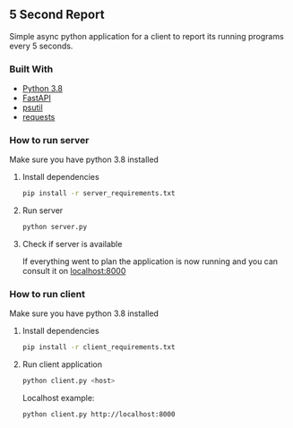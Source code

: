 5 Second Report
---------------

Simple async python application for a client to report its running programs every 5 seconds.

### Built With

* [Python 3.8](https://www.python.org/downloads/release/python-389/)
* [FastAPI](https://fastapi.tiangolo.com/)
* [psutil](https://github.com/giampaolo/psutil)
* [requests](https://docs.python-requests.org/en/master/)

### How to run server

Make sure you have python 3.8 installed

1. Install dependencies
   ```sh
   pip install -r server_requirements.txt
   ```

2. Run server
   ```sh
   python server.py
   ```

3. Check if server is available

   If everything went to plan the application is now running and you can consult it
   on [localhost:8000](http://localhost:8000/docs)

### How to run client

Make sure you have python 3.8 installed

1. Install dependencies
   ```sh
   pip install -r client_requirements.txt
   ```

2. Run client application
   ```sh
   python client.py <host>
   ```

   Localhost example:
   ```sh
   python client.py http://localhost:8000
   ```
